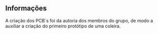 ## Informações
A criação dos PCB`s foi da autoria dos membros do grupo, de modo a auxiliar a criação do primeiro protótipo de uma coleira.
